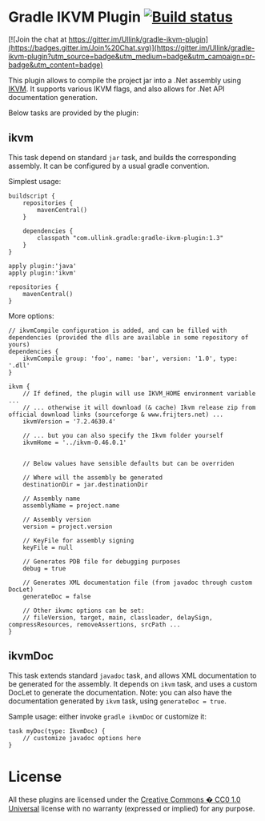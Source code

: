 # Gradle IKVM Plugin [![Build status](https://ci.appveyor.com/api/projects/status/31ut9l170kfbjyq3?svg=true)](https://ci.appveyor.com/project/gluck/gradle-ikvm-plugin)

[![Join the chat at https://gitter.im/Ullink/gradle-ikvm-plugin](https://badges.gitter.im/Join%20Chat.svg)](https://gitter.im/Ullink/gradle-ikvm-plugin?utm_source=badge&utm_medium=badge&utm_campaign=pr-badge&utm_content=badge)

This plugin allows to compile the project jar into a .Net assembly using [IKVM](http://www.ikvm.net/).
It supports various IKVM flags, and also allows for .Net API documentation generation.

Below tasks are provided by the plugin:

## ikvm

This task depend on standard `jar` task, and builds the corresponding assembly.
It can be configured by a usual gradle convention.

Simplest usage:

    buildscript {
        repositories {
            mavenCentral()
        }
    
        dependencies {
            classpath "com.ullink.gradle:gradle-ikvm-plugin:1.3"
        }
    }
    
    apply plugin:'java'
    apply plugin:'ikvm'

    repositories {
        mavenCentral()
    }

More options:

    // ikvmCompile configuration is added, and can be filled with dependencies (provided the dlls are available in some repository of yours)
    dependencies {
        ikvmCompile group: 'foo', name: 'bar', version: '1.0', type: '.dll'
    }
    
    ikvm {
        // If defined, the plugin will use IKVM_HOME environment variable ...
        // ... otherwise it will download (& cache) Ikvm release zip from official download links (sourceforge & www.frijters.net) ...
        ikvmVersion = '7.2.4630.4'
        
        // ... but you can also specify the Ikvm folder yourself
        ikvmHome = '../ikvm-0.46.0.1'
        
        
        // Below values have sensible defaults but can be overriden
        
        // Where will the assembly be generated
        destinationDir = jar.destinationDir
        
        // Assembly name
        assemblyName = project.name
        
        // Assembly version
        version = project.version
        
        // KeyFile for assembly signing
        keyFile = null
        
        // Generates PDB file for debugging purposes
        debug = true
        
        // Generates XML documentation file (from javadoc through custom DocLet)
        generateDoc = false
        
        // Other ikvmc options can be set:
        // fileVersion, target, main, classloader, delaySign, compressResources, removeAssertions, srcPath ...
    }


## ikvmDoc

This task extends standard `javadoc` task, and allows XML documentation to be generated for the assembly.
It depends on `ikvm` task, and uses a custom DocLet to generate the documentation.
Note: you can also have the documentation generated by `ikvm` task, using `generateDoc = true`.

Sample usage: either invoke `gradle ikvmDoc` or customize it:

    task myDoc(type: IkvmDoc) {
        // customize javadoc options here
    }

# License

All these plugins are licensed under the [Creative Commons � CC0 1.0 Universal](http://creativecommons.org/publicdomain/zero/1.0/) license with no warranty (expressed or implied) for any purpose.
